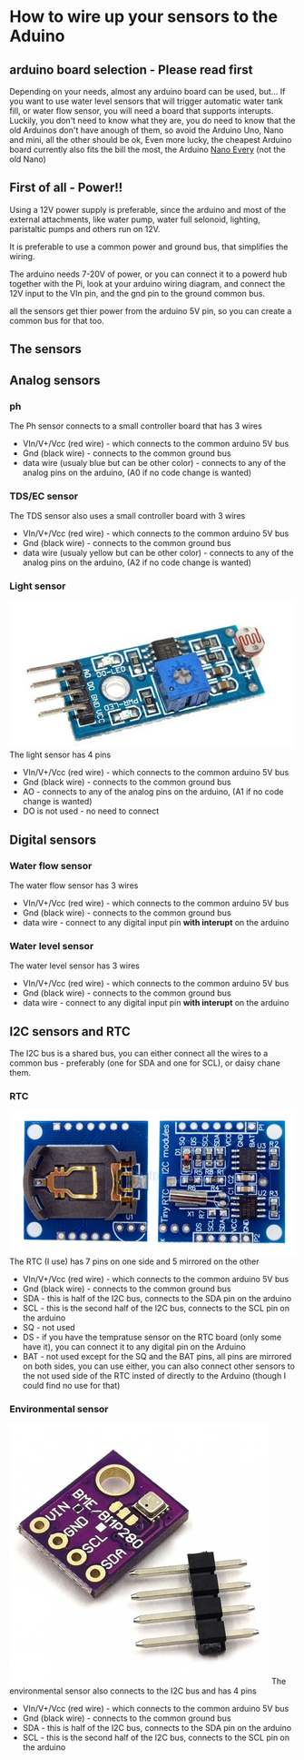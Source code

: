 # How to wire up your sensors to the Aduino
## arduino board selection - **Please read first**
Depending on your needs, almost any arduino board can be used, but...
If you want to use water level sensors that will trigger automatic water tank fill, 
or water flow sensor, you will need a board that supports interupts.
Luckily, you don't need to know what they are, you do need to know that the old Arduinos don't have anough of them,
so avoid the Arduino Uno, Nano and mini, all the other should be ok, 
Even more lucky, the cheapest Arduino board currently also fits the bill the most,
the Arduino [Nano Every](https://store.arduino.cc/usa/nano-every-with-headers) (not the old Nano)

## First of all - Power!!
Using a 12V power supply is preferable, since the arduino and most of the external attachments,
like water pump, water full selonoid, lighting, paristaltic pumps and others run on 12V.

It is preferable to use a common power and ground bus, that simplifies the wiring.

The arduino needs 7-20V of power, or you can connect it to a powerd hub together with the Pi,
look at your arduino wiring diagram, and connect the 12V input to the VIn pin, 
and the gnd pin to the ground common bus.

all the sensors get thier power from the arduino 5V pin, so you can create a common bus for that too.

## The sensors

## Analog sensors
### ph
The Ph sensor connects to a small controller board that has 3 wires
- VIn/V+/Vcc (red wire) - which connects to the common arduino 5V bus 
- Gnd (black wire) - connects to the common ground bus
- data wire (usualy blue but can be other color) - connects to any of the analog pins on the arduino, (A0 if no code change is wanted)

### TDS/EC sensor
The TDS sensor also uses a small controller board with 3 wires
- VIn/V+/Vcc (red wire) - which connects to the common arduino 5V bus 
- Gnd (black wire) - connects to the common ground bus
- data wire (usualy yellow but can be other color) - connects to any of the analog pins on the arduino, (A2 if no code change is wanted)

### Light sensor
![light sensor](../images/light.jpg)
The light sensor has 4 pins
- VIn/V+/Vcc (red wire) - which connects to the common arduino 5V bus 
- Gnd (black wire) - connects to the common ground bus
- AO - connects to any of the analog pins on the arduino, (A1 if no code change is wanted)
- DO is not used - no need to connect

## Digital sensors
### Water flow sensor
The water flow sensor has 3 wires
- VIn/V+/Vcc (red wire) - which connects to the common arduino 5V bus 
- Gnd (black wire) - connects to the common ground bus
- data wire - connect to any digital input pin **with interupt** on the arduino

### Water level sensor
The water level sensor has 3 wires
- VIn/V+/Vcc (red wire) - which connects to the common arduino 5V bus 
- Gnd (black wire) - connects to the common ground bus
- data wire - connect to any digital input pin **with interupt** on the arduino

## I2C sensors and RTC
The I2C bus is a shared bus, you can either connect all the wires to a common bus - preferably (one for SDA and one for SCL), or daisy chane them.
### RTC
![RTC](../images/rtc.jpeg)
The RTC (I use) has 7 pins on one side and 5 mirrored on the other
- VIn/V+/Vcc (red wire) - which connects to the common arduino 5V bus 
- Gnd (black wire) - connects to the common ground bus
- SDA - this is half of the I2C bus, connects to the SDA pin on the arduino
- SCL - this is the second half of the I2C bus, connects to the SCL pin on the arduino
- SQ - not used
- DS - if you have the tempratuse sensor on the RTC board (only some have it), you can connect it to any digital pin on the Arduino
- BAT - not used
except for the SQ and the BAT pins, all pins are mirrored on both sides, you can use either,
you can also connect other sensors to the not used side of the RTC insted of directly to the Arduino (though I could find no use for that)

### Environmental sensor
![bme280](../images/bme280.jpg)
The environmental sensor also connects to the I2C bus and has 4 pins
- VIn/V+/Vcc (red wire) - which connects to the common arduino 5V bus 
- Gnd (black wire) - connects to the common ground bus
- SDA - this is half of the I2C bus, connects to the SDA pin on the arduino
- SCL - this is the second half of the I2C bus, connects to the SCL pin on the arduino